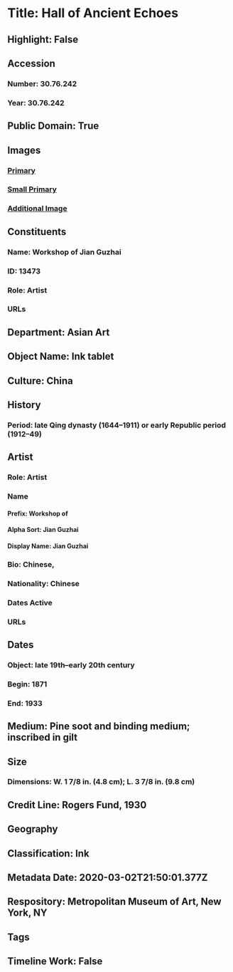 # Title: Hall of Ancient Echoes
## Highlight: False
## Accession
### Number: 30.76.242
### Year: 30.76.242
## Public Domain: True
## Images
### [Primary](https://images.metmuseum.org/CRDImages/as/original/30_76_242_F.jpg)
### [Small Primary](https://images.metmuseum.org/CRDImages/as/web-large/30_76_242_F.jpg)
### [Additional Image](https://images.metmuseum.org/CRDImages/as/original/30_76_242_B.JPG)
## Constituents
### Name: Workshop of Jian Guzhai
### ID: 13473
### Role: Artist
### URLs
## Department: Asian Art
## Object Name: Ink tablet
## Culture: China
## History
### Period: late Qing dynasty (1644–1911) or early Republic period (1912–49)
## Artist
### Role: Artist
### Name
#### Prefix: Workshop of
#### Alpha Sort: Jian Guzhai
#### Display Name: Jian Guzhai
### Bio: Chinese,
### Nationality: Chinese
### Dates Active
### URLs
## Dates
### Object: late 19th–early 20th century
### Begin: 1871
### End: 1933
## Medium: Pine soot and binding medium; inscribed in gilt
## Size
### Dimensions: W. 1 7/8 in. (4.8 cm); L. 3 7/8 in. (9.8 cm)
## Credit Line: Rogers Fund, 1930
## Geography
## Classification: Ink
## Metadata Date: 2020-03-02T21:50:01.377Z
## Respository: Metropolitan Museum of Art, New York, NY
## Tags
## Timeline Work: False
